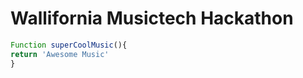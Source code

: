 # Wallifornia Musictech Hackathon

```javascript
Function superCoolMusic(){
return 'Awesome Music'
}
```

